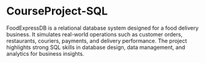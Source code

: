 # CourseProject-SQL
FoodExpressDB is a relational database system designed for a food delivery business. It simulates real-world operations such as customer orders, restaurants, couriers, payments, and delivery performance. The project highlights strong SQL skills in database design, data management, and analytics for business insights.
